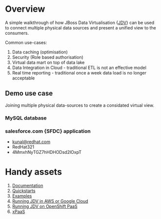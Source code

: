 # Overview
A simple walkthrough of how JBoss Data Virtualisation {[JDV](http://www.redhat.com/en/technologies/jboss-middleware/data-virtualization)} can be used to connect multiple physical data sources and present a unified view to the consumers.

Common use-cases:
1. Data caching (optimisation)
2. Security (Role based authorisation)
3. Virtual data mart on top of data lake
4. Data Integration in Cloud - traditional ETL is not an effective model
5. Real time reporting - traditional once a week data load is no longer acceptable

## Demo use case
Joining multiple physical data-sources to create a considated virtual view.

### MySQL database
### salesforce.com {SFDC} application
- kunal@redhat.com
- RedHat321
- 4MmxhNyTGZ7hHDHODsd2lOxpT

# Handy assets
1. [Documentation](https://access.redhat.com/documentation/en/red-hat-jboss-data-virtualization/)
2. [Quickstarts](https://github.com/teiid/teiid-quickstarts)
3. [Examples](https://github.com/datavirtualizationbyexample)
4. [Running JDV in AWS or Google Cloud](https://access.redhat.com/documentation/en-US/Red_Hat_JBoss_Data_Virtualization/6.2/html-single/Installation_Guide/index.html#chap-Running_in_Cloud_Environments)
5. [Running JDV on OpenShift PaaS](https://access.redhat.com/documentation/en-US/Red_Hat_JBoss_Data_Virtualization/6.2/html-single/Installation_Guide/index.html#chap-Running_Red_Hat_JBoss_Data_Virtualization_Cartridge_on_OpenShift)
6. [xPaaS](https://www.openshift.com/xpaas)
